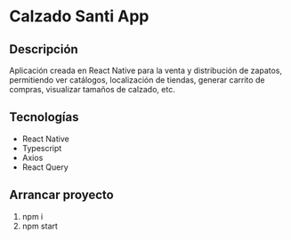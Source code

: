 # Calzado Santi App

## Descripción
Aplicación creada en React Native para la venta y distribución de zapatos, 
permitiendo ver catálogos, localización de tiendas, generar carrito de compras, 
visualizar tamaños de calzado, etc.

## Tecnologías
* React Native
* Typescript
* Axios
* React Query

## Arrancar proyecto 
1. npm i 
2. npm start
